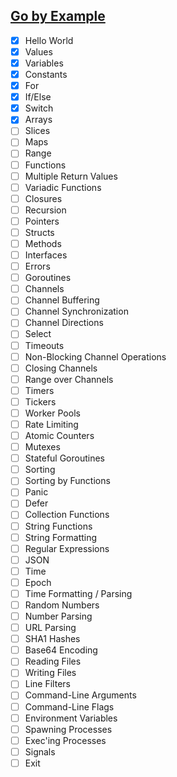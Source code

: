 
## [Go by Example](https://gobyexample.com/)

 - [x] Hello World
 - [x] Values
 - [x] Variables
 - [x] Constants
 - [x] For
 - [x] If/Else
 - [x] Switch
 - [x] Arrays
 - [ ] Slices
 - [ ] Maps
 - [ ] Range
 - [ ] Functions
 - [ ] Multiple Return Values
 - [ ] Variadic Functions
 - [ ] Closures
 - [ ] Recursion
 - [ ] Pointers
 - [ ] Structs
 - [ ] Methods
 - [ ] Interfaces
 - [ ] Errors
 - [ ] Goroutines
 - [ ] Channels
 - [ ] Channel Buffering
 - [ ] Channel Synchronization
 - [ ] Channel Directions
 - [ ] Select
 - [ ] Timeouts
 - [ ] Non-Blocking Channel Operations
 - [ ] Closing Channels
 - [ ] Range over Channels
 - [ ] Timers
 - [ ] Tickers
 - [ ] Worker Pools
 - [ ] Rate Limiting
 - [ ] Atomic Counters
 - [ ] Mutexes
 - [ ] Stateful Goroutines
 - [ ] Sorting
 - [ ] Sorting by Functions
 - [ ] Panic
 - [ ] Defer
 - [ ] Collection Functions
 - [ ] String Functions
 - [ ] String Formatting
 - [ ] Regular Expressions
 - [ ] JSON
 - [ ] Time
 - [ ] Epoch
 - [ ] Time Formatting / Parsing
 - [ ] Random Numbers
 - [ ] Number Parsing
 - [ ] URL Parsing
 - [ ] SHA1 Hashes
 - [ ] Base64 Encoding
 - [ ] Reading Files
 - [ ] Writing Files
 - [ ] Line Filters
 - [ ] Command-Line Arguments
 - [ ] Command-Line Flags
 - [ ] Environment Variables
 - [ ] Spawning Processes
 - [ ] Exec'ing Processes
 - [ ] Signals
 - [ ] Exit

